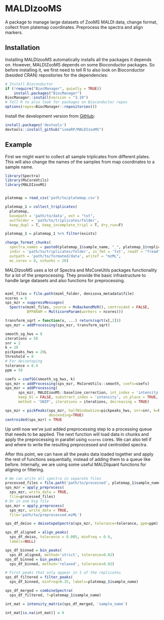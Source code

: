 
<!-- README.md is generated from README.Rmd. Please edit that file -->

# MALDIzooMS

<!-- badges: start -->

<!-- badges: end -->

A package to manage large datasets of ZooMS MALDI data, change format,
collect from platemap coordinates. Preprocess the spectra and align
markers.

## Installation

Installing MALDIzooMS automatically installs all the packages it depends
on. However, MALDIZooMS depends on some Bioconductor packages. So before
installing it, we first need to tell R to also look on Bioconductor
(besided CRAN) repositories for the dependencies:

``` r
# Install Bioconductor
if (!require("BiocManager", quietly = TRUE))
    install.packages("BiocManager")
BiocManager::install(version = "3.19")
# Tell R to also look for packages on Bioconductor repos
options(repos=BiocManager::repositories())
```

Install the development version from [GitHub](https://github.com/):

``` r
install.packages('devtools')
devtools::install_github("ismaRP/MALDIzooMS")
```

## Example

First we might want to collect all sample triplicates from different
plates. This will also change the names of the samples from map
coordinates to a sample name.

``` r
library(Spectra)
library(MsCoreUtils)
library(MALDIzooMS)


platemap = read_csv('path/to/platemap.csv')

platemap_1 = collect_triplicates(
  platemap,
  basepath = 'path/to/data', ext = "txt",
  outfolder = 'path/to/triplicates/folder',
  keep_dupl = T, keep_incomplete_tripl = T, dry_run=F)

platemap_1 = platemap_1 %>% filter(exists)

change_format_chunks(
  spectra_names = paste0(platemap_1$sample_name, "_", platemap_1$replicate),
  indir = 'path/to/triplicates/folder', in_fmt = 'txt', readf = "fread",
  outpath = 'path/to/formated/data', writef = "mzML",
  mc.cores = 8, nchunks = 20)
```

MALDIzooMS uses a lot of Spectra and MsCoreUtils packages functionality
for a lot of the preprocessing. They provide the basic infrastructure to
handle large datasets and also functions for preprocessing.

``` r

mzml_files = file.path(mzml_folder, denisova_metadata$file)
ncores = 6
sps_mzr = suppressMessages(
  Spectra(mzml_files, source = MsBackendMzR(), centroided = FALSE,
          BPPARAM = MulticoreParam(workers = ncores)))

transform_sqrt = function(x, ...) return(sqrt(x[,2]))
sps_mzr = addProcessing(sps_mzr, transform_sqrt)

smooth_sg_hws = 8
iterations = 50
snr = 2
k = 10
pickpeaks_hws = 20L
threshold = 0
# For deisotoping
tolerance = 0.4
ppm = 50

coefs = coefSG(smooth_sg_hws, k)
sps_mzr = addProcessing(sps_mzr, MsCoreUtils::smooth, coefs=coefs)
sps_mzr = addProcessing(
      sps_mzr, MALDIzooMS::baseline_correction, int_index = 'intensity',
      keep_bl = FALSE, substract_index = 'intensity', in_place = TRUE,
      method = 'SNIP', iterations = iterations, decreasing = TRUE)

sps_mzr = pickPeaks(sps_mzr, halfWindowSize=pickpeaks_hws, snr=snr, k=k,
                    descending=TRUE)
centroided(sps_mzr) = TRUE
```

Up until now we’ve just added preprocessing step to a processing queue
that needs to be applied. The next function will load data in chunks and
apply the preprocessing in parallel using `ncores` cores. We can also
tell if and where to write the resulting preprocessed and centroided
spectra.

After this point, we can have all the peaks data loaded together and
apply the rest of functions sequentially, instead of adding them to a
queue like before. Internally, we are using some useful MALDIquant
functions for aligning or filtering.

``` r
# We can write all spectra in separate files
processed_files = file.path('path/to/processed', platemap_1$sample_name)
sps_mzr = apply_preprocess(
  sps_mzr, write_data = TRUE,
  file=processed_files)
# Or in one big file
sps_mzr = apply_preprocess(
  sps_mzr, write_data = TRUE,
  file='path/to/preprocessed.mzML')

sps_df_deiso = deisotopeSpectra(sps_mzr, tolerance=tolerance, ppm=ppm)

sps_df_aligned = align_peaks(
  sps_df_deiso, tolerance = 0.005, minFreq = 0.9,
  labels=NULL)

sps_df_binned = bin_peaks(
  sps_df_aligned, method='strict', tolerance=0.02)
sps_df_binned = bin_peaks(
  sps_df_binned, method='relaxed', tolerance=0.02)

# First peaks that only appear in 1 of the replicates
sps_df_filtered = filter_peaks(
  sps_df_binned, minFreq=0.35, labels=platemap_1$sample_name)

sps_df_merged = combineSpectra(
  sps_df_filtered, f=platemap_1$sample_name)

int_mat = intensity_matrix(sps_df_merged, 'sample_name')

int_mat[is.na(int_mat)] = 0
```
